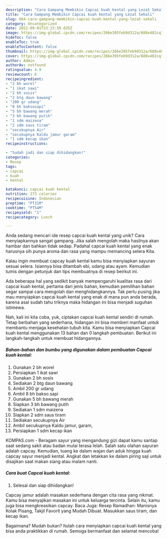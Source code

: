```yaml
---
description: "Cara Gampang Membikin Capcai kuah kental yang Lezat Sekali"
title: "Cara Gampang Membikin Capcai kuah kental yang Lezat Sekali"
slug: 664-cara-gampang-membikin-capcai-kuah-kental-yang-lezat-sekali
category: Uncategorized
date: 2022-09-01T23:23:50.635Z
image: https://img-global.cpcdn.com/recipes/266e395feb9d312a/680x482cq70/capcai-kuah-kental-foto-resep-utama.jpg
hideToc: false
enableToc: true
enableTocContent: false
thumbnail: https://img-global.cpcdn.com/recipes/266e395feb9d312a/680x482cq70/capcai-kuah-kental-foto-resep-utama.jpg
cover: https://img-global.cpcdn.com/recipes/266e395feb9d312a/680x482cq70/capcai-kuah-kental-foto-resep-utama.jpg
author: Admin
authorAv: notfound
ratingvalue: 4.9
reviewcount: 6
recipeingredient:
- "2 bh worel"
- "1 ikat sawi"
- "2 bh sosis"
- "2 btg daun bawang"
- "200 gr udang"
- "8 bh baksosapi"
- "5 bh bawang merah"
- "3 bh bawang putih"
- "1 sdm maizena"
- "2 sdm saus tiram"
- "secukupnya Air"
- "secukupnya Kaldu jamur garam"
- "1 sdm kecap ikan"
recipeinstructions:

- "Sudah jadi dan siap dihidangkan!"
categories:
- Resep
tags:
- capcai
- kuah
- kental

katakunci: capcai kuah kental 
nutrition: 273 calories
recipecuisine: Indonesian
preptime: "PT31M"
cooktime: "PT54M"
recipeyield: "1"
recipecategory: Lunch

---
```





Anda sedang mencari ide resep capcai kuah kental yang unik? Cara menyiapkannya sangat gampang. Jika salah mengolah maka hasilnya akan hambar dan bahkan tidak sedap. Padahal capcai kuah kental yang enak harusnya sih punya aroma dan rasa yang mampu memancing selera Kita.





Kalau ingin membuat capcay kuah kental kamu bisa menyiapkan sayuran sesuai selera. Isiannya bisa ditambah ebi, udang atau ayam. Kemudian tumis dengan petunjuk dan tips membuatnya di resep beirkut ini.

Ada beberapa hal yang sedikit banyak mempengaruhi kualitas rasa dari capcai kuah kental, pertama dari jenis bahan, kemudian pemilihan bahan segar sampai cara mengolah dan menghidangkannya. Tak perlu pusing jika mau menyiapkan capcai kuah kental yang enak di mana pun anda berada, karena asal sudah tahu triknya maka hidangan ini bisa menjadi suguhan istimewa.






Nah, kali ini kita coba, yuk, ciptakan capcai kuah kental sendiri di rumah. Tetap berbahan yang sederhana, hidangan ini bisa memberi manfaat untuk membantu menjaga kesehatan tubuh kita. Kamu bisa menyiapkan Capcai kuah kental menggunakan 13 bahan dan 0 langkah pembuatan. Berikut ini langkah-langkah untuk membuat hidangannya.

<!--inarticleads1-->

##### Bahan-bahan dan bumbu yang digunakan dalam pembuatan Capcai kuah kental:

1. Gunakan 2 bh worel
1. Persiapkan 1 ikat sawi
1. Gunakan 2 bh sosis
1. Sediakan 2 btg daun bawang
1. Ambil 200 gr udang
1. Ambil 8 bh bakso.sapi
1. Gunakan 5 bh bawang merah
1. Siapkan 3 bh bawang putih
1. Sediakan 1 sdm maizena
1. Siapkan 2 sdm saus tiram
1. Sediakan secukupnya Air
1. Ambil secukupnya Kaldu jamur, garam,
1. Persiapkan 1 sdm kecap ikan


KOMPAS.com - Beragam sayur yang mengandung gizi dapat kamu santap saat sedang sakit atau badan mulai terasa lelah. Salah satu olahan sayuran adalah capcay. Kemudian, tuang ke dalam wajan dan aduk hingga kuah capcay sayur menjadi kental. Angkat dan letakkan ke dalam piring saji untuk disajikan saat makan siang atau malam nanti. 

<!--inarticleads2-->

##### Cara buat Capcai kuah kental:


1. Selesai dan siap dihidangkan!

Capcay jamur adalah masakan sederhana dengan cita rasa yang nikmat. Kamu bisa menyajikan masakan ini untuk keluarga tercinta. Selain itu, kamu juga bisa mengkreasikan capcay. Baca Juga: Resep Ramadhan: Manisnya Kolak Pisang, Takjil Favorit yang Mudah Dibuat. Masukkan saus tiram, dan kecap ikan. 

Bagaimana? Mudah bukan? Itulah cara menyiapkan capcai kuah kental yang bisa anda praktikkan di rumah. Semoga bermanfaat dan selamat mencoba!
